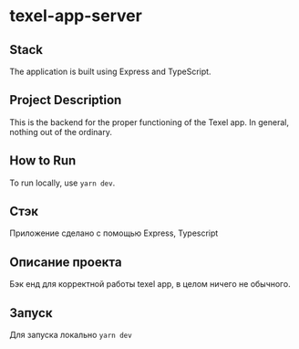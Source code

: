 # texel-app-server

## Stack
The application is built using Express and TypeScript.

## Project Description
This is the backend for the proper functioning of the Texel app. In general, nothing out of the ordinary.

## How to Run
To run locally, use ```yarn dev```.






## Стэк
Приложение сделано с помощью Express, Typescript

## Описание проекта
Бэк енд для корректной работы texel app, в целом ничего не обычного. 

## Запуск
Для запуска локально ```yarn dev```
